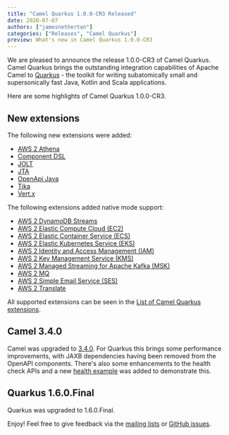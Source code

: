 ```yaml
---
title: "Camel Quarkus 1.0.0-CR3 Released"
date: 2020-07-07
authors: ["jamesnetherton"]
categories: ["Releases", "Camel Quarkus"]
preview: What's new in Camel Quarkus 1.0.0-CR3
---
```


We are pleased to announce the release 1.0.0-CR3 of Camel Quarkus. Camel Quarkus brings the outstanding integration
capabilities of Apache Camel to [Quarkus](https://quarkus.io/) - the toolkit for writing subatomically small and
supersonically fast Java, Kotlin and Scala applications.

Here are some highlights of Camel Quarkus 1.0.0-CR3.

## New extensions

The following new extensions were added:

* [AWS 2 Athena](/camel-quarkus/latest/reference/extensions/aws2-athena.html)
* [Component DSL](/camel-quarkus/latest/reference/extensions/componentdsl.html)
* [JOLT](/camel-quarkus/latest/reference/extensions/jolt.html)
* [JTA](/camel-quarkus/latest/reference/extensions/jta.html)
* [OpenApi Java](/camel-quarkus/latest/reference/extensions/openapi-java.html)
* [Tika](/camel-quarkus/latest/reference/extensions/tika.html)
* [Vert.x](/camel-quarkus/latest/reference/extensions/vertx.html)


The following extensions added native mode support:

* [AWS 2 DynamoDB Streams](/camel-quarkus/latest/reference/extensions/aws2-ddb.html)
* [AWS 2 Elastic Compute Cloud (EC2)](/camel-quarkus/latest/reference/extensions/aws2-ec2.html)
* [AWS 2 Elastic Container Service (ECS)](/camel-quarkus/latest/reference/extensions/aws2-ecs.html)
* [AWS 2 Elastic Kubernetes Service (EKS)](/camel-quarkus/latest/reference/extensions/aws2-eks.html)
* [AWS 2 Identity and Access Management (IAM)](/camel-quarkus/latest/reference/extensions/aws2-iam.html)
* [AWS 2 Key Management Service (KMS)](/camel-quarkus/latest/reference/extensions/aws2-kms.html)
* [AWS 2 Managed Streaming for Apache Kafka (MSK)](/camel-quarkus/latest/reference/extensions/aws2-msk.html)
* [AWS 2 MQ](/camel-quarkus/latest/reference/extensions/aws2-mq.html)
* [AWS 2 Simple Email Service (SES)](/camel-quarkus/latest/reference/extensions/aws2-ses.html)
* [AWS 2 Translate](/camel-quarkus/latest/reference/extensions/aws2-translate.html)

All supported extensions can be seen in the [List of Camel Quarkus extensions](/camel-quarkus/latest/reference/).

## Camel 3.4.0

Camel was upgraded to [3.4.0](/blog/2020/06/camel34-whatsnew/). For Quarkus this brings some performance improvements, 
with JAXB dependencies having been removed from the OpenAPI components. There's also some enhancements to the health check APIs and a new 
[health example](https://github.com/apache/camel-quarkus/tree/master/examples/health) was added to demonstrate this.

## Quarkus 1.6.0.Final

Quarkus was upgraded to 1.6.0.Final.


Enjoy! Feel free to give feedback via the [mailing lists](/manual/latest/mailing-lists.html)
or [GitHub issues](https://github.com/apache/camel-quarkus/issues).
